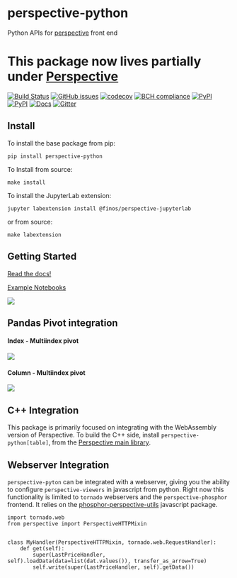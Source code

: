 # perspective-python
Python APIs for [perspective](https://github.com/finos/perspective) front end

# This package now lives partially under [Perspective](https://github.com/finos/perspective)

[![Build Status](https://travis-ci.org/timkpaine/perspective-python.svg?branch=master)](https://travis-ci.org/timkpaine/perspective-python)
[![GitHub issues](https://img.shields.io/github/issues/timkpaine/perspective-python.svg)]()
[![codecov](https://codecov.io/gh/timkpaine/perspective-python/branch/master/graph/badge.svg)](https://codecov.io/gh/timkpaine/perspective-python)
[![BCH compliance](https://bettercodehub.com/edge/badge/timkpaine/perspective-python?branch=master)](https://bettercodehub.com/)
[![PyPI](https://img.shields.io/pypi/v/perspective-python.svg)](https://pypi.python.org/pypi/perspective-python)
[![PyPI](https://img.shields.io/pypi/l/perspective-python.svg)](https://pypi.python.org/pypi/perspective-python)
[![Docs](https://img.shields.io/readthedocs/perspective-python.svg)](https://perspective-python.readthedocs.io)
[![Gitter](https://img.shields.io/gitter/room/nwjs/nw.js.svg)](https://gitter.im/finos/perspective)


## Install
To install the base package from pip:

`pip install perspective-python`

To Install from source:

`make install`


To install the JupyterLab extension:

`jupyter labextension install @finos/perspective-jupyterlab`

or from source:

`make labextension`

## Getting Started
[Read the docs!](http://perspective-python.readthedocs.io/en/latest/index.html)

[Example Notebooks](https://github.com/timkpaine/perspective-python/tree/master/examples)

![](https://github.com/timkpaine/perspective-python/raw/master/docs/img/scatter.png)


## Pandas Pivot integration

#### Index - Multiindex pivot
![](https://github.com/timkpaine/perspective-python/raw/master/docs/img/pandas1.png)

#### Column - Multiindex pivot
![](https://github.com/timkpaine/perspective-python/raw/master/docs/img/pandas2.png)

## C++ Integration
This package is primarily focused on integrating with the WebAssembly version of Perspective. To build the C++ side, install `perspective-python[table]`, from the [Perspective main library](https://github.com/finos/perspective/tree/master/python).

## Webserver Integration
`perspective-pyton` can be integrated with a webserver, giving you the ability to configure `perspective-viewers` in javascript from python. Right now this functionality is limited to `tornado` webservers and the `perspective-phosphor` frontend. It relies on the [phosphor-perspective-utils](https://github.com/timkpaine/phosphor-perspective-utils) javascript package.

```python3
import tornado.web
from perspective import PerspectiveHTTPMixin


class MyHandler(PerspectiveHTTPMixin, tornado.web.RequestHandler):
    def get(self):
        super(LastPriceHandler, self).loadData(data=list(dat.values()), transfer_as_arrow=True)
        self.write(super(LastPriceHandler, self).getData())
```


